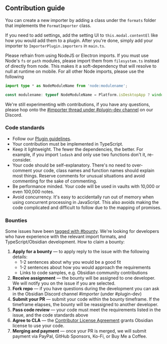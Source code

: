 ## Contribution guide

You can create a new importer by adding a class under the `formats` folder that implements the `FormatImporter` class.

If you need to add settings, add the setting UI to `this.modal.contentEl` like how you would add them to a plugin. After you're done, simply add your importer to `ImporterPlugin.importers` in `main.ts`.

Please refrain from using NodeJS or Electron imports. If you must use Node's `fs` or `path` modules, please import them from `filesystem.ts` instead of directly from node. This makes it a soft-dependency that will resolve to null at runtime on mobile. For all other Node imports, please use the following

```ts
import type * as NodeModuleName from 'node:modulename';

const modulename: typeof NodeModuleName = Platform.isDesktopApp ? window.require('node:modulename') : null;
``` 

We're still experimenting with contributions, if you have any questions, please hop onto the [#importer thread under #plugin-dev channel](https://discord.com/channels/686053708261228577/1133074995271188520) on our Discord.

### Code standards

- Follow our [Plugin guidelines](https://docs.obsidian.md/Plugins/Releasing/Plugin+guidelines).
- Your contribution must be implemented in TypeScript.
- Keep it lightweight. The fewer the dependencies, the better. For example, if you import `lodash` and only use two functions don't it, re-consider.
- Your code should be self-explanatory. There's no need to over-comment your code, class names and function names should explain most things. Reserve comments for unusual situations and avoid commenting for the sake of commenting.
- Be performance minded. Your code will be used in vaults with 10,000 or even 100,000 notes.
- Avoid concurrency. It's easy to accidentally run out of memory when using concurrent processing in JavaScript. This also avoids making the code complicated and difficult to follow due to the mapping of promises.

### Bounties

Some issues have been [tagged with #bounty](https://github.com/obsidianmd/obsidian-importer/labels/bounty). We're looking for developers who have experience with the relevant import formats, and TypeScript/Obsidian development. How to claim a bounty:

1. **Apply for a bounty** — to apply reply to the issue with the following details:
	- 1-2 sentences about why you would be a good fit
	- 1-2 sentences about how you would approach the requirements
	- Links to code samples, e.g. Obsidian community contributions
2. **Receive assignment** — the bounty will be assigned to one developer. We will notify you on the issue if you are selected.
3. **Fork repo** — if you have questions during the development you can ask in the Obsidian Discord channel *#importer* (under #plugin-dev)
4. **Submit your PR** — submit your code within the bounty timeframe. If the timeframe elapses, the bounty will be reassigned to another developer.
5. **Pass code review** — your code must meet the requirements listed in the issue, and the code standards above
6. **Agree to CLA** — the [Contributor License Agreement](https://github.com/obsidianmd/obsidian-releases/blob/master/cla.md) grants Obsidian license to use your code.
7. **Merging and payment** — once your PR is merged, we will submit payment via PayPal, GitHub Sponsors, Ko-Fi, or Buy Me a Coffee.

